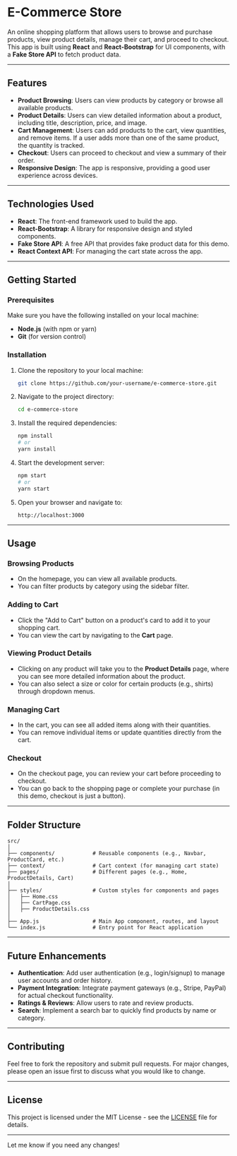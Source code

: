 # E-Commerce Store

An online shopping platform that allows users to browse and purchase products, view product details, manage their cart, and proceed to checkout. This app is built using **React** and **React-Bootstrap** for UI components, with a **Fake Store API** to fetch product data.

---

## Features

- **Product Browsing**: Users can view products by category or browse all available products.
- **Product Details**: Users can view detailed information about a product, including title, description, price, and image.
- **Cart Management**: Users can add products to the cart, view quantities, and remove items. If a user adds more than one of the same product, the quantity is tracked.
- **Checkout**: Users can proceed to checkout and view a summary of their order.
- **Responsive Design**: The app is responsive, providing a good user experience across devices.

---

## Technologies Used

- **React**: The front-end framework used to build the app.
- **React-Bootstrap**: A library for responsive design and styled components.
- **Fake Store API**: A free API that provides fake product data for this demo.
- **React Context API**: For managing the cart state across the app.

---

## Getting Started

### Prerequisites

Make sure you have the following installed on your local machine:
- **Node.js** (with npm or yarn)
- **Git** (for version control)

### Installation

1. Clone the repository to your local machine:
   ```bash
   git clone https://github.com/your-username/e-commerce-store.git
   ```
2. Navigate to the project directory:
   ```bash
   cd e-commerce-store
   ```
3. Install the required dependencies:
   ```bash
   npm install
   # or
   yarn install
   ```

4. Start the development server:
   ```bash
   npm start
   # or
   yarn start
   ```

5. Open your browser and navigate to:
   ```
   http://localhost:3000
   ```

---

## Usage

### Browsing Products

- On the homepage, you can view all available products.
- You can filter products by category using the sidebar filter.

### Adding to Cart

- Click the "Add to Cart" button on a product's card to add it to your shopping cart.
- You can view the cart by navigating to the **Cart** page.

### Viewing Product Details

- Clicking on any product will take you to the **Product Details** page, where you can see more detailed information about the product.
- You can also select a size or color for certain products (e.g., shirts) through dropdown menus.

### Managing Cart

- In the cart, you can see all added items along with their quantities.
- You can remove individual items or update quantities directly from the cart.

### Checkout

- On the checkout page, you can review your cart before proceeding to checkout.
- You can go back to the shopping page or complete your purchase (in this demo, checkout is just a button).

---

## Folder Structure

```
src/
│
├── components/            # Reusable components (e.g., Navbar, ProductCard, etc.)
├── context/               # Cart context (for managing cart state)
├── pages/                 # Different pages (e.g., Home, ProductDetails, Cart)
│
├── styles/                # Custom styles for components and pages
│   ├── Home.css
│   ├── CartPage.css
│   ├── ProductDetails.css
│
├── App.js                 # Main App component, routes, and layout
└── index.js               # Entry point for React application
```

---

## Future Enhancements

- **Authentication**: Add user authentication (e.g., login/signup) to manage user accounts and order history.
- **Payment Integration**: Integrate payment gateways (e.g., Stripe, PayPal) for actual checkout functionality.
- **Ratings & Reviews**: Allow users to rate and review products.
- **Search**: Implement a search bar to quickly find products by name or category.

---

## Contributing

Feel free to fork the repository and submit pull requests. For major changes, please open an issue first to discuss what you would like to change.

---

## License

This project is licensed under the MIT License - see the [LICENSE](LICENSE) file for details.

---

Let me know if you need any changes!
